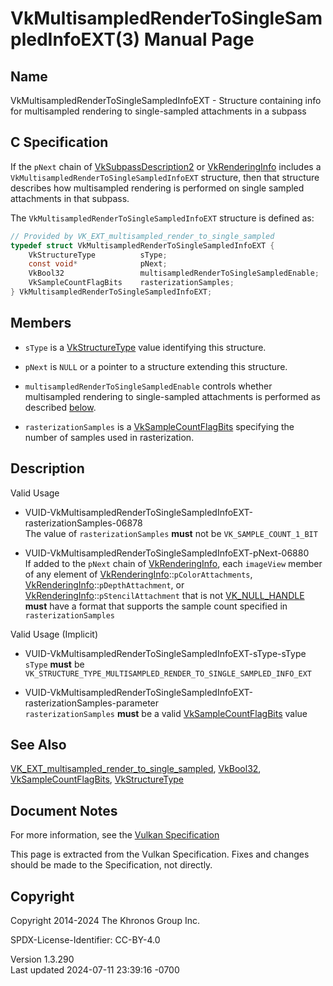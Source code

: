 # VkMultisampledRenderToSingleSampledInfoEXT(3) Manual Page

## Name

VkMultisampledRenderToSingleSampledInfoEXT - Structure containing info
for multisampled rendering to single-sampled attachments in a subpass



## <a href="#_c_specification" class="anchor"></a>C Specification

If the `pNext` chain of
[VkSubpassDescription2](https://registry.khronos.org/vulkan/specs/1.3-extensions/man/html/VkSubpassDescription2.html) or
[VkRenderingInfo](https://registry.khronos.org/vulkan/specs/1.3-extensions/man/html/VkRenderingInfo.html) includes a
`VkMultisampledRenderToSingleSampledInfoEXT` structure, then that
structure describes how multisampled rendering is performed on single
sampled attachments in that subpass.

The `VkMultisampledRenderToSingleSampledInfoEXT` structure is defined
as:

``` c
// Provided by VK_EXT_multisampled_render_to_single_sampled
typedef struct VkMultisampledRenderToSingleSampledInfoEXT {
    VkStructureType          sType;
    const void*              pNext;
    VkBool32                 multisampledRenderToSingleSampledEnable;
    VkSampleCountFlagBits    rasterizationSamples;
} VkMultisampledRenderToSingleSampledInfoEXT;
```

## <a href="#_members" class="anchor"></a>Members

- `sType` is a [VkStructureType](https://registry.khronos.org/vulkan/specs/1.3-extensions/man/html/VkStructureType.html) value identifying
  this structure.

- `pNext` is `NULL` or a pointer to a structure extending this
  structure.

- `multisampledRenderToSingleSampledEnable` controls whether
  multisampled rendering to single-sampled attachments is performed as
  described <a
  href="https://registry.khronos.org/vulkan/specs/1.3-extensions/html/vkspec.html#multisampled-render-to-single-sampled"
  target="_blank" rel="noopener">below</a>.

- `rasterizationSamples` is a
  [VkSampleCountFlagBits](https://registry.khronos.org/vulkan/specs/1.3-extensions/man/html/VkSampleCountFlagBits.html) specifying the
  number of samples used in rasterization.

## <a href="#_description" class="anchor"></a>Description

Valid Usage

- <a
  href="#VUID-VkMultisampledRenderToSingleSampledInfoEXT-rasterizationSamples-06878"
  id="VUID-VkMultisampledRenderToSingleSampledInfoEXT-rasterizationSamples-06878"></a>
  VUID-VkMultisampledRenderToSingleSampledInfoEXT-rasterizationSamples-06878  
  The value of `rasterizationSamples` **must** not be
  `VK_SAMPLE_COUNT_1_BIT`

- <a href="#VUID-VkMultisampledRenderToSingleSampledInfoEXT-pNext-06880"
  id="VUID-VkMultisampledRenderToSingleSampledInfoEXT-pNext-06880"></a>
  VUID-VkMultisampledRenderToSingleSampledInfoEXT-pNext-06880  
  If added to the `pNext` chain of
  [VkRenderingInfo](https://registry.khronos.org/vulkan/specs/1.3-extensions/man/html/VkRenderingInfo.html), each `imageView` member of
  any element of
  [VkRenderingInfo](https://registry.khronos.org/vulkan/specs/1.3-extensions/man/html/VkRenderingInfo.html)::`pColorAttachments`,
  [VkRenderingInfo](https://registry.khronos.org/vulkan/specs/1.3-extensions/man/html/VkRenderingInfo.html)::`pDepthAttachment`, or
  [VkRenderingInfo](https://registry.khronos.org/vulkan/specs/1.3-extensions/man/html/VkRenderingInfo.html)::`pStencilAttachment` that is
  not [VK_NULL_HANDLE](https://registry.khronos.org/vulkan/specs/1.3-extensions/man/html/VK_NULL_HANDLE.html) **must** have a format that
  supports the sample count specified in `rasterizationSamples`

Valid Usage (Implicit)

- <a href="#VUID-VkMultisampledRenderToSingleSampledInfoEXT-sType-sType"
  id="VUID-VkMultisampledRenderToSingleSampledInfoEXT-sType-sType"></a>
  VUID-VkMultisampledRenderToSingleSampledInfoEXT-sType-sType  
  `sType` **must** be
  `VK_STRUCTURE_TYPE_MULTISAMPLED_RENDER_TO_SINGLE_SAMPLED_INFO_EXT`

- <a
  href="#VUID-VkMultisampledRenderToSingleSampledInfoEXT-rasterizationSamples-parameter"
  id="VUID-VkMultisampledRenderToSingleSampledInfoEXT-rasterizationSamples-parameter"></a>
  VUID-VkMultisampledRenderToSingleSampledInfoEXT-rasterizationSamples-parameter  
  `rasterizationSamples` **must** be a valid
  [VkSampleCountFlagBits](https://registry.khronos.org/vulkan/specs/1.3-extensions/man/html/VkSampleCountFlagBits.html) value

## <a href="#_see_also" class="anchor"></a>See Also

[VK_EXT_multisampled_render_to_single_sampled](https://registry.khronos.org/vulkan/specs/1.3-extensions/man/html/VK_EXT_multisampled_render_to_single_sampled.html),
[VkBool32](https://registry.khronos.org/vulkan/specs/1.3-extensions/man/html/VkBool32.html),
[VkSampleCountFlagBits](https://registry.khronos.org/vulkan/specs/1.3-extensions/man/html/VkSampleCountFlagBits.html),
[VkStructureType](https://registry.khronos.org/vulkan/specs/1.3-extensions/man/html/VkStructureType.html)

## <a href="#_document_notes" class="anchor"></a>Document Notes

For more information, see the <a
href="https://registry.khronos.org/vulkan/specs/1.3-extensions/html/vkspec.html#VkMultisampledRenderToSingleSampledInfoEXT"
target="_blank" rel="noopener">Vulkan Specification</a>

This page is extracted from the Vulkan Specification. Fixes and changes
should be made to the Specification, not directly.

## <a href="#_copyright" class="anchor"></a>Copyright

Copyright 2014-2024 The Khronos Group Inc.

SPDX-License-Identifier: CC-BY-4.0

Version 1.3.290  
Last updated 2024-07-11 23:39:16 -0700
